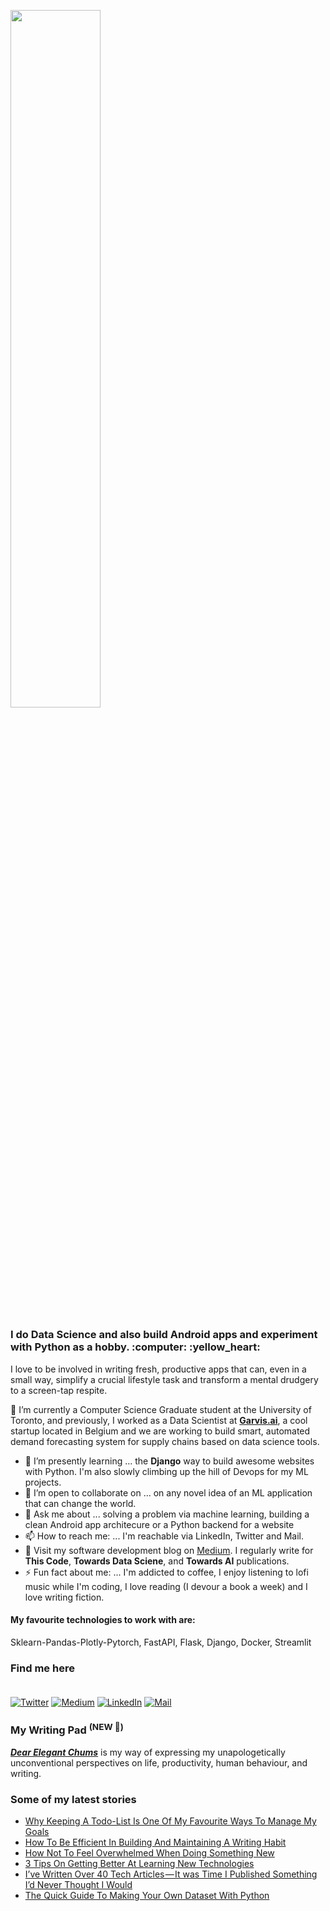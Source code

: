 <p  align="left" > <img width=53.5%  src="https://user-images.githubusercontent.com/34805906/94922526-0481e200-04d8-11eb-9300-e42c9bfea9f8.png"></p> 

<h3>I do Data Science and also build Android apps and experiment with Python as a hobby. :computer:  :yellow_heart: </h3>

I love to be involved in writing fresh, productive apps that can, even in a small way, simplify a crucial lifestyle task and transform a mental drudgery to a screen-tap respite.  

🔭 I’m currently a Computer Science Graduate student at the University of Toronto, and previously, I worked as a Data Scientist at [**Garvis.ai**](https://www.garvis.ai/), a cool startup located in Belgium and we are working to build smart, automated demand forecasting system for supply chains based on data science tools.

- 🌱 I’m presently learning ... the **Django** way to build awesome websites with Python. I'm also slowly climbing up the hill of Devops for my ML projects. 
- 👯 I’m open to collaborate on ... on any novel idea of an ML application that can change the world.
- 💬 Ask me about ... solving a problem via machine learning, building a clean Android app architecure or a Python backend for a website 
- 📫 How to reach me: ... I'm reachable via LinkedIn, Twitter and Mail.
- :book: Visit my software development blog on [Medium](https://medium.com/@ipom). I regularly write for **This Code**, **Towards Data Sciene**, and **Towards AI** publications. 
- ⚡ Fun fact about me: ... I'm addicted to coffee, I enjoy listening to lofi music while I'm coding, I love reading (I devour a book a week) and I love writing fiction. 

#### My favourite technologies to work with are:
Sklearn-Pandas-Plotly-Pytorch, FastAPI, Flask, Django, Docker, Streamlit


### Find me here <br><br>
<a href="https://twitter.com/intent/follow?screen_name=csandyash&tw_p=followbutton" target="_blank"><img alt="Twitter" src="https://img.shields.io/badge/twitter-%231DA1F2.svg?&style=for-the-badge&logo=twitter&logoColor=white" /></a>
<a href="https://medium.com/@ipom" target="_blank"><img alt="Medium" src="https://img.shields.io/badge/medium-%2312100E.svg?&style=for-the-badge&logo=medium&logoColor=white" /></a>
<a href="https://www.linkedin.com/in/yashprakash13" target="_blank"><img alt="LinkedIn" src="https://img.shields.io/badge/linkedin-%230077B5.svg?&style=for-the-badge&logo=linkedin&logoColor=white" /></a>
<a href="mailto:yash@yashprakash.com" target="_blank"><img alt="Mail" src="https://img.shields.io/badge/Gmail-D14836?style=for-the-badge&logo=gmail&logoColor=white"/></a>


### My Writing Pad <sup>(NEW 🥳)</sup>

[***Dear Elegant Chums***](https://medium.com/dear-elegant-chums) is my way of expressing my unapologetically unconventional perspectives on life, productivity, human behaviour, and writing.


### Some of my latest stories 
 - [Why Keeping A Todo-List Is One Of My Favourite Ways To Manage My Goals](https://medium.com/dear-elegant-chums/why-keeping-a-todo-list-is-one-of-my-favourite-ways-to-manage-my-goals-f502ed27313c?source=rss-9ba949960063------2)
 - [How To Be Efficient In Building And Maintaining A Writing Habit](https://medium.com/dear-elegant-chums/how-to-be-efficient-in-building-and-maintaining-a-writing-habit-73f85868742f?source=rss-9ba949960063------2)
 - [How Not To Feel Overwhelmed When Doing Something New](https://medium.com/dear-elegant-chums/how-not-to-feel-overwhelmed-when-doing-something-new-c44f2db957ed?source=rss-9ba949960063------2)
 - [3 Tips On Getting Better At Learning New Technologies](https://ipom.medium.com/3-tips-on-getting-better-at-learning-new-technologies-df306ffc0b6?source=rss-9ba949960063------2)
 - [I’ve Written Over 40 Tech Articles — It was Time I Published Something I’d Never Thought I Would](https://medium.com/dear-elegant-chums/ive-written-over-40-tech-articles-it-was-time-i-published-something-i-d-never-thought-i-would-ac5925f84008?source=rss-9ba949960063------2)
 - [The Quick Guide To Making Your Own Dataset With Python](https://towardsdatascience.com/the-quick-guide-to-making-your-own-dataset-with-python-a28ae9f7f488?source=rss-9ba949960063------2)
 
